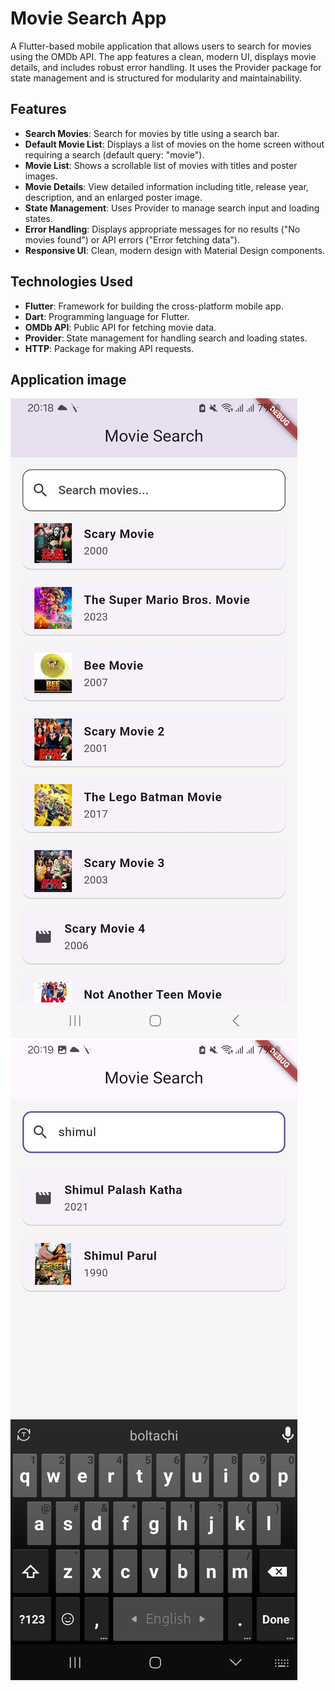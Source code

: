 # Movie Search App

A Flutter-based mobile application that allows users to search for movies using the OMDb API. The app features a clean, modern UI, displays movie details, and includes robust error handling. It uses the Provider package for state management and is structured for modularity and maintainability.

## Features

- **Search Movies**: Search for movies by title using a search bar.
- **Default Movie List**: Displays a list of movies on the home screen without requiring a search (default query: "movie").
- **Movie List**: Shows a scrollable list of movies with titles and poster images.
- **Movie Details**: View detailed information including title, release year, description, and an enlarged poster image.
- **State Management**: Uses Provider to manage search input and loading states.
- **Error Handling**: Displays appropriate messages for no results ("No movies found") or API errors ("Error fetching data").
- **Responsive UI**: Clean, modern design with Material Design components.

## Technologies Used

- **Flutter**: Framework for building the cross-platform mobile app.
- **Dart**: Programming language for Flutter.
- **OMDb API**: Public API for fetching movie data.
- **Provider**: State management for handling search and loading states.
- **HTTP**: Package for making API requests.
## Application image 
![Alt text](https://github.com/mashiurrahman10001/movies-app-api/blob/29d4aa576eb6e5d63c2927f33667879ec394b950/Screenshot_20250426_201843.jpg)
![Alt text](https://github.com/mashiurrahman10001/movies-app-api/blob/0fe51bf2a68cd7bc23d8e0506d3248623c353080/Screenshot_20250426_201927.jpg
)

